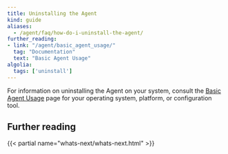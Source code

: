 ```yaml
---
title: Uninstalling the Agent
kind: guide
aliases:
  - /agent/faq/how-do-i-uninstall-the-agent/
further_reading:
- link: "/agent/basic_agent_usage/"
  tag: "Documentation"
  text: "Basic Agent Usage"
algolia:
  tags: ['uninstall']
---
```


For information on uninstalling the Agent on your system, consult the [Basic Agent Usage][1] page for your operating system, platform, or configuration tool.

## Further reading

{{< partial name="whats-next/whats-next.html" >}}

[1]: /agent/basic_agent_usage